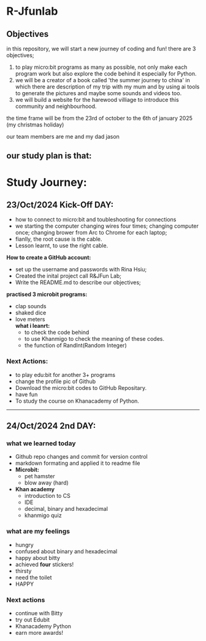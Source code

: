 # R-Jfunlab

## Objectives
in this repository, we will start a new journey of coding and fun! there are 3 objectives; 
1.  to play micro:bit programs as many as possible, not only make each program work but also explore the code behind it especially for Python.
2.  we will be a creator of a book called 'the summer journey to china' in which there are description of my trip with my mum and by using ai tools to generate the pictures and maybe some sounds and videos too.
3.  we will build a website for the harewood villiage to introduce this community and neighbourhood.
  
   
the time frame will be from the 23rd of october to the 6th of january 2025 (my christmas holiday)

our team members are me and my dad jason

## our study plan is that: 



# Study Journey:

## 23/Oct/2024 Kick-Off DAY:

- how to connect to micro:bit and toubleshooting for connections 
- we starting the computer changing wires four times; changing computer once; changing brower from Arc to Chrome for each laptop;
- fianlly, the root cause is the cable. 
- Lesson learnt, to use the right cable. 

**How to create a GitHub account:** 
  - set up the username and passwords with Rina Hsiu;
  - Created the inital project call R&JFun Lab;
  - Write the README.md to describe our objectives;

**practised 3 microbit programs:**
  - clap sounds
  - shaked dice
  - love meters <br>
    **what i leanrt:**
    - to check the code behind
    - to use Khanmigo to check the meaning of these codes.
    - the function of RandInt(Random Integer)


### Next Actions: 
- to play edu:bit for another 3+ programs
- change the profile pic of Github
- Download the micro:bit codes to GitHub Repositary. 
- have fun
- To study the course on Khanacademy of Python. 


---

## 24/Oct/2024 2nd DAY:

### what we learned today
- Github repo changes and commit for version control
- markdown formating and applied it to readme file
- **Microbit:**
  - pet hamster
  - blow away (hard)
- **Khan academy**
  - introduction to CS
  - IDE
  - decimal, binary and hexadecimal
  - khanmigo quiz
 
### what are my feelings
- hungry
- confused about binary and hexadecimal
- happy about bitty
- achieved **four** stickers!
- thirsty
- need the toilet
- HAPPY

### Next actions
- continue with Bitty
- try out Edubit
- Khanacademy Python
- earn more awards!
